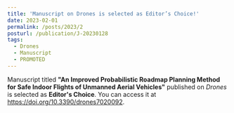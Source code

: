 ```yaml
---
title: 'Manuscript on Drones is selected as Editor’s Choice!'
date: 2023-02-01
permalink: /posts/2023/2
posturl: /publication/J-20230128
tags:
  - Drones
  - Manuscript
  - PROMOTED
---
```


Manuscript titled **"An Improved Probabilistic Roadmap Planning Method for Safe Indoor Flights of Unmanned Aerial Vehicles"**
published on <i>Drones</i> is selected as **Editor's Choice**.
You can access it at https://doi.org/10.3390/drones7020092.
